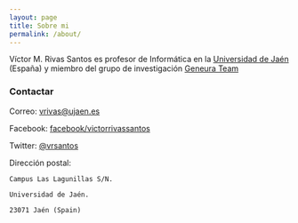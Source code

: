 ```yaml
---
layout: page
title: Sobre mi
permalink: /about/
---
```


Víctor M. Rivas Santos es profesor de Informática en la [Universidad de Jaén](http://www.ujaen.es) (España) y miembro del grupo de investigación [Geneura Team](http://geneura.ugr.es)

### Contactar

Correo: [vrivas@ujaen.es](mailto:vrivas@ujaen.es)

Facebook: [facebook/victorrivassantos](https://www.facebook.com/victorrivassantos)

Twitter: [@vrsantos](https://twitter.com/vrsantos)

Dirección postal: 
    
    Campus Las Lagunillas S/N. 
    
    Universidad de Jaén.
    
    23071 Jaén (Spain)
